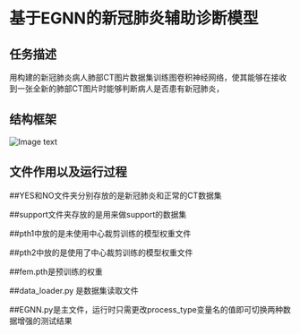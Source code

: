 基于EGNN的新冠肺炎辅助诊断模型
=

任务描述
---
用构建的新冠肺炎病人肺部CT图片数据集训练图卷积神经网络，使其能够在接收到一张全新的肺部CT图片时能够判断病人是否患有新冠肺炎，


结构框架
---
![Image text](https://https://github.com/sysu19351146/EGNN-Deep-learning/img_for_readme/图片1.png)






文件作用以及运行过程
---

##YES和NO文件夹分别存放的是新冠肺炎和正常的CT数据集

##support文件夹存放的是用来做support的数据集

##pth1中放的是未使用中心裁剪训练的模型权重文件

##pth2中放的是使用了中心裁剪训练的模型权重文件

##fem.pth是预训练的权重

##data_loader.py 是数据集读取文件

##EGNN.py是主文件，运行时只需更改process_type变量名的值即可切换两种数据增强的测试结果


